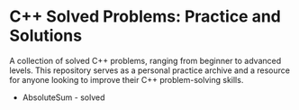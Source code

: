 # C++ Solved Problems: Practice and Solutions
A collection of solved C++ problems, ranging from beginner to advanced levels. This repository serves as a personal practice archive and a resource for anyone looking to improve their C++ problem-solving skills.

- AbsoluteSum - solved
